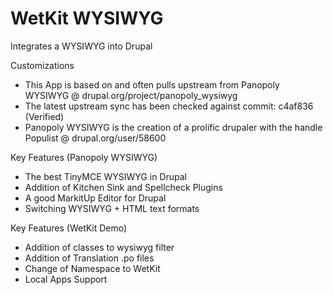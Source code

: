 WetKit WYSIWYG
================
Integrates a WYSIWYG into Drupal

Customizations
* This App is based on and often pulls upstream from Panopoly WYSIWYG @ drupal.org/project/panopoly_wysiwyg
* The latest upstream sync has been checked against commit: c4af836 (Verified)
* Panopoly WYSIWYG is the creation of a prolific drupaler with the handle Populist @ drupal.org/user/58600

Key Features (Panopoly WYSIWYG)
* The best TinyMCE WYSIWYG in Drupal
* Addition of Kitchen Sink and Spellcheck Plugins
* A good MarkitUp Editor for Drupal
* Switching WYSIWYG + HTML text formats

Key Features (WetKit Demo)
* Addition of classes to wysiwyg filter
* Addition of Translation .po files
* Change of Namespace to WetKit
* Local Apps Support